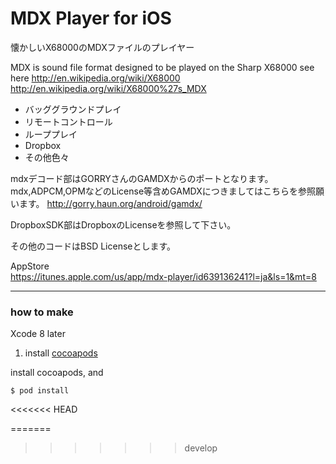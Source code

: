 # MDX Player for iOS

懐かしいX68000のMDXファイルのプレイヤー

MDX is sound file format designed to be played on the Sharp X68000
see here
http://en.wikipedia.org/wiki/X68000
http://en.wikipedia.org/wiki/X68000%27s_MDX

* バッググラウンドプレイ
* リモートコントロール
* ループプレイ
* Dropbox
* その他色々

mdxデコード部はGORRYさんのGAMDXからのポートとなります。
mdx,ADPCM,OPMなどのLicense等含めGAMDXにつきましてはこちらを参照願います。
http://gorry.haun.org/android/gamdx/

DropboxSDK部はDropboxのLicenseを参照して下さい。

その他のコードはBSD Licenseとします。

AppStore  
[https://itunes.apple.com/us/app/mdx-player/id639136241?l=ja&ls=1&mt=8
](https://itunes.apple.com/us/app/mdx-player/id639136241?l=ja&ls=1&mt=8)

---

### how to make

Xcode 8 later

1. install [cocoapods](http://cocoapods.org/)

install cocoapods, and

	$ pod install

<<<<<<< HEAD


=======
>>>>>>> develop
